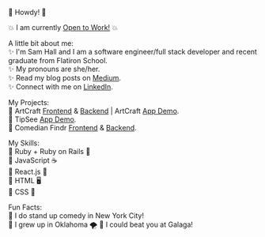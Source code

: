 🤠 Howdy! 🤠    

💥 I am currently [Open to Work!](https://www.linkedin.com/in/sam-l-hall/) 💥  

A little bit about me:  
✨ I'm Sam Hall and I am a software engineer/full stack developer and recent graduate from Flatiron School.  
✨ My pronouns are she/her.  
✨ Read my blog posts on [Medium](https://samhalll.medium.com/).  
✨ Connect with me on [LinkedIn](https://www.linkedin.com/in/sam-l-hall/).    

My Projects:  
🤖 ArtCraft [Frontend](https://github.com/samhall330/ArtCraftFrontend) & [Backend](https://github.com/samhall330/ArtCraftBackend) | ArtCraft [App Demo](https://youtu.be/7JWl2oUmVds).   
🤖 TipSee [App Demo](https://youtu.be/6YKwBB09EME).   
🤖 Comedian Findr [Frontend](https://github.com/evaldman/ComedianFindrFrontEnd) & [Backend](https://github.com/evaldman/ComedianFindrBackEnd).   

My Skills:  
🍳 Ruby + Ruby on Rails 💎  
🍳 JavaScript ☕️  
🍳 React.js  👀  
🍳 HTML 🖥  
🍳 CSS 👾  

Fun Facts:  
🦑 I do stand up comedy in New York City!  
🦑 I grew up in Oklahoma 🌪 
🦑 I could beat you at Galaga!  
